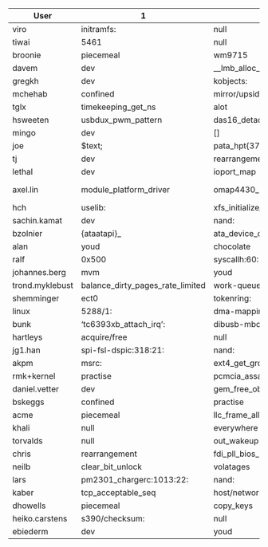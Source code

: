 | User | 1 | 2 | 3 | 4 | 5 |
| --- | --- | --- | --- | --- | --- |
| viro | initramfs: | null | halfway-created | dumber | f_vfsmnt |
| tiwai | 5461 | null | snd_hda_codec_free | snd-pcsp | bug#3275 |
| broonie | piecemeal | wm9715 | 5399/1: | null | copyrights |
| davem | dev | __lmb_alloc_base | null | rollback_registered_many+0x17d/0x2c0 | tb->tlb_nr |
| gregkh | dev | kobjects: | confined | mitas | null |
| mchehab | confined | mirror/upside | 7388: | null | pinheiro |
| tglx | timekeeping_get_ns | alot | enjoy | sys_get_robust_list | status_on_stack_has_interrupt_priority_mask |
| hsweeten | usbdux_pwm_pattern | das16_detach | ni_private_common | null | glb_mutex |
| mingo | dev | [<c01197d0>] | null | 847203627] | unserialized |
| joe | $text; | pata_hpt{37x|3x2n}: | default:; | sound/soc/codecs/wm8994o | nand: |
| tj | dev | rearrangement | [<ffffffff813b94d3>] | kamezawas | memblock_error |
| lethal | dev | ioport_map | null | uniformly | arch/sh/boards/mach-sdk7786/setupo |
| axel.lin | module_platform_driver | omap4430_phy_init | [sound/soc/soc-coreo] | tps65023_reg_con_ctrl2 | null |
| hch | uselib: | xfs_initialize_vnode | jfs_get_inode_flags | null | everywhere |
| sachin.kamat | dev | nand: | null | speakup/kobjects: | s5p_mfc_opr_v6c:572 |
| bzolnier | {ataatapi}_ | ata_device_obs | palm_bk3710 | ide_arm_init | smart_read_values |
| alan | youd | chocolate | null | everywhere | -ac |
| ralf | 0x500 | syscallh:60:1: | newport_conc:18: | enjoy | usb_hcd_giveback_urb+0x63/0x93 |
| johannes.berg | mvm | youd | reduced/split | null | everywhere |
| trond.myklebust | balance_dirty_pages_rate_limited | work-queue | pnfs_insert_layout | nfs4_open_done | de571dac |
| shemminger | ect0 | tokenring: | rearrangement | contemplate | hysdn: |
| linux | 5288/1: | dma-mappingh:40: | null | regulator_get_optional: | everywhere |
| bunk | ‘tc6393xb_attach_irq’: | dibusb-mbc: | null | custom_sched_clock | ipv6: |
| hartleys | acquire/free | null | arch_ep93xx | favor | ep93xx_spi_chp_setup |
| jg1.han | spi-fsl-dspic:318:21: | nand: | null | ld9040 | nand/r852c:685:6: |
| akpm | msrc: | ext4_get_group_no_and_offset: | sata_fslc:337: | null | config_no_idle_hz=n |
| rmk+kernel | practise | pcmcia_assabet_init | tiles | piecemeal | list_lru_count_node&sb->s_inode_lru |
| daniel.vetter | dev | gem_free_object_unlocked | null | ring-base | 45e2b5f640b3766da3eda48f6c35f088155c06f3 |
| bskeggs | confined | practise | drm/nouveau/aux: | tiles | simultanenously |
| acme | piecemeal | llc_frame_alloc | null | 5952419837 | __pskb_pull |
| khali | null | everywhere | misdetected | helping | whose |
| torvalds | null | out_wakeup | 228 | caught | v2614-rc4 |
| chris | rearrangement | fdi_pll_bios_0 | null | [<c103734c>] | perf_counterc |
| neilb | clear_bit_unlock | volatages | rearrangement | svc_sock_put | null |
| lars | pm2301_chargerc:1013:22: | nand: | null | dapm_create_or_share_mixmux_kcontrol | snd_soc_cnew |
| kaber | tcp_acceptable_seq | host/network | null | copyrights | everywhere |
| dhowells | piecemeal | copy_keys | null | 00007fb6fb51a7000000 | &call->resend_timer{+-}: |
| heiko.carstens | s390/checksum: | null | everywhere | helping | whose |
| ebiederm | dev | youd | audit_compare_id | null | everywhere |
